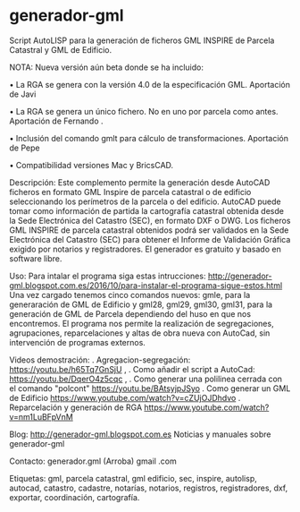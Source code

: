 # generador-gml
Script AutoLISP para la generación de ficheros GML INSPIRE de Parcela Catastral y GML de Edificio.

NOTA: Nueva versión aún beta donde se ha incluido:
  
  •	La RGA se genera con la versión  4.0 de la especificación GML. Aportación de  Javi
  
  •	La RGA se genera un único fichero. No en uno por parcela como antes. Aportación de Fernando .
  
  •	Inclusión del comando gmlt para cálculo de transformaciones. Aportación de Pepe
  
  •	Compatibilidad versiones Mac y BricsCAD.

Descripción: Este complemento permite la generación  desde AutoCAD ficheros en formato GML Inspire de parcela catastral o de edificio seleccionando los perímetros de la parcela o del edificio. AutoCAD puede tomar como información de partida la cartografía catastral obtenida desde la Sede Electrónica del Catastro (SEC), en formato DXF o DWG. Los ficheros GML INSPIRE de parcela catastral obtenidos podrá ser validados en la Sede Electrónica del Catastro (SEC) para obtener el Informe de Validación Gráfica exigido por notarios y registradores. El generador es gratuito y basado en software libre. 

Uso: Para intalar el programa siga estas intrucciones: http://generador-gml.blogspot.com.es/2016/10/para-instalar-el-programa-sigue-estos.html
Una vez cargado tenemos  cinco comandos nuevos: gmle, para la generaración de GML de Edificio y gml28, gml29, gml30, gml31, para la generación de GML de Parcela dependiendo del huso en que nos encontremos. El programa nos permite la realización de segregaciones, agrupaciones, reparcelaciones y altas de obra nueva con AutoCad, sin intervención de programas externos.

Videos demostración: 
  . Agregacion-segregación:  https://youtu.be/h65Tq7GnSjU , 
  . Como añadir el script a AutoCad: https://youtu.be/DqerO4z5cqc , 
  . Como generar una polilinea cerrada con el comando "polcont" https://youtu.be/BAtsyjpJSyo
  . Como generar un GML de Edificio https://www.youtube.com/watch?v=cZUjOJDhdvo 
  . Reparcelación y generación de RGA https://www.youtube.com/watch?v=nm1LuBFpVnM
  
Blog: http://generador-gml.blogspot.com.es Noticias y manuales sobre generador-gml

Contacto: generador.gml (Arroba) gmail .com

Etiquetas: gml, parcela catastral, gml edificio, sec, inspire, autolisp, autocad, catastro, cadastre, notarías, notarios, registros, registradores, dxf, exportar, coordinación, cartografía.

